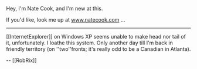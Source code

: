 Hey, I'm Nate Cook, and I'm new at this.

If you'd like, look me up at www.natecook.com ...

----

[[InternetExplorer]] on Windows XP seems unable to make head nor tail of it, unfortunately. I loathe this system. Only another day till I'm back in friendly territory (on ''two''fronts; it's really odd to be a Canadian in Atlanta).

-- [[RobRix]]
